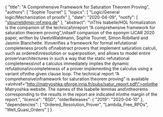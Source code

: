 {
    "title": "A Comprehensive Framework for Saturation Theorem Proving",
    "authors": [
        "Sophie Tourret"
    ],
    "topics": [
        "Logic/General logic/Mechanization of proofs"
    ],
    "date": "2020-04-09",
    "notify": [
        "stourret@mpi-inf.mpg.de"
    ],
    "abstract": "\nThis Isabelle/HOL formalization is the companion of the technical\nreport “A comprehensive framework for saturation theorem proving”,\nitself companion of the eponym IJCAR 2020 paper, written by Uwe\nWaldmann, Sophie Tourret, Simon Robillard and Jasmin Blanchette. It\nverifies a framework for formal refutational completeness proofs of\nabstract provers that implement saturation calculi, such as ordered\nresolution or superposition, and allows to model entire prover\narchitectures in such a way that the static refutational completeness\nof a calculus immediately implies the dynamic  refutational\ncompleteness of a prover implementing the calculus using a variant of\nthe given clause loop.  The technical report “A comprehensive\nframework for saturation theorem proving” is available <a\nhref=\"http://matryoshka.gforge.inria.fr/pubs/satur_report.pdf\">on\nthe Matryoshka website</a>. The names of the Isabelle lemmas and\ntheorems corresponding to the results in the report are indicated in\nthe margin of the report.",
    "licence": "BSD",
    "olderReleases": {
        "2019": "2020-04-10"
    },
    "dependencies": [
        "Ordered_Resolution_Prover",
        "Lambda_Free_RPOs",
        "Well_Quasi_Orders"
    ]
}